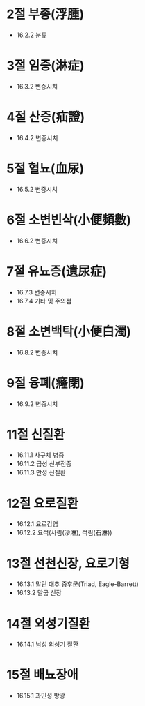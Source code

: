 # 2절 부종(浮腫)
- 16.2.2 분류
# 3절 임증(淋症)
- 16.3.2 변증시치
# 4절 산증(疝證)
- 16.4.2 변증시치
# 5절 혈뇨(血尿)
- 16.5.2 변증시치
# 6절 소변빈삭(小便頻數)
- 16.6.2 변증시치
# 7절 유뇨증(遺尿症)
- 16.7.3 변증시치
- 16.7.4 기타 및 주의점
# 8절 소변백탁(小便白濁)
- 16.8.2 변증시치
# 9절 융폐(癃閉)
- 16.9.2 변증시치
# 11절 신질환
- 16.11.1 사구체 병증
- 16.11.2 급성 신부전증
- 16.11.3 만성 신질환
# 12절 요로질환
- 16.12.1 요로감염
- 16.12.2 요석(사림(沙淋), 석림(石淋))
# 13절 선천신장, 요로기형
- 16.13.1 말린 대추 증후군(Triad, Eagle-Barrett)
- 16.13.2 말굽 신장
# 14절 외성기질환
- 16.14.1 남성 외성기 질환
# 15절 배뇨장애
- 16.15.1 과민성 방광